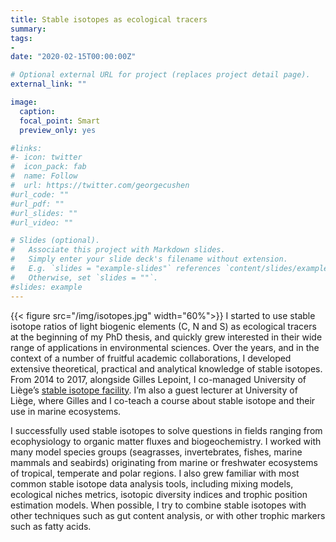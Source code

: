 ```yaml
---
title: Stable isotopes as ecological tracers
summary:
tags:
-
date: "2020-02-15T00:00:00Z"

# Optional external URL for project (replaces project detail page).
external_link: ""

image:
  caption:
  focal_point: Smart
  preview_only: yes

#links:
#- icon: twitter
#  icon_pack: fab
#  name: Follow
#  url: https://twitter.com/georgecushen
#url_code: ""
#url_pdf: ""
#url_slides: ""
#url_video: ""

# Slides (optional).
#   Associate this project with Markdown slides.
#   Simply enter your slide deck's filename without extension.
#   E.g. `slides = "example-slides"` references `content/slides/example-slides.md`.
#   Otherwise, set `slides = ""`.
#slides: example
---
```

{{< figure src="/img/isotopes.jpg" width="60%">}}
I started to use stable isotope ratios of light biogenic elements (C, N and S) as ecological tracers at the beginning of my PhD thesis, and quickly grew interested in their wide range of applications in environmental sciences. Over the years, and in the context of a number of fruitful academic collaborations, I developed extensive theoretical, practical and analytical knowledge of stable isotopes. From 2014 to 2017, alongside Gilles Lepoint, I co-managed University of Liège’s [stable isotope facility](http://labos.ulg.ac.be/oceanologie/recherches/isotopes-stables/). I’m also a guest lecturer at University of Liège, where Gilles and I co-teach a course about stable isotope and their use in marine ecosystems.

I successfully used stable isotopes to solve questions in fields ranging from ecophysiology to organic matter fluxes and biogeochemistry. I worked with many model species groups (seagrasses, invertebrates, fishes, marine mammals and seabirds) originating from marine or freshwater ecosystems of tropical, temperate and polar regions. I also grew familiar with most common stable isotope data analysis tools, including mixing models, ecological niches metrics, isotopic diversity indices and trophic position estimation models. When possible, I try to combine stable isotopes with other techniques such as gut content analysis, or with other trophic markers such as fatty acids.
